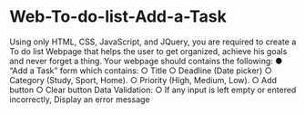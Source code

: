 # Web-To-do-list-Add-a-Task
Using only HTML, CSS, JavaScript, and JQuery, you are required to create a To do list Webpage that helps the
user to get organized, achieve his goals and never forget a thing. Your webpage should contains the following:
● “Add a Task” form which contains:
○ Title
○ Deadline (Date picker)
○ Category (Study, Sport, Home).
○ Priority (High, Medium, Low).
○ Add button
○ Clear button
Data Validation:
○ If any input is left empty or entered incorrectly, Display an error message
